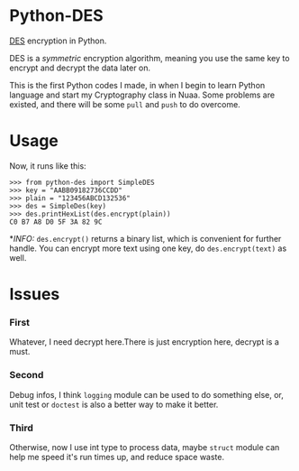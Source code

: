 Python-DES
==========

[DES](http://en.wikipedia.org/wiki/Data_Encryption_Standard) encryption in Python.

DES is a _symmetric_ encryption algorithm, meaning you use the same key to
encrypt and decrypt the data later on.

This is the first Python codes I made, in when I begin to learn Python language and start my Cryptography class in Nuaa. Some problems are existed, and there will be some `pull` and `push` to do overcome.

Usage
=====
Now, it runs like this:

```pycon
>>> from python-des import SimpleDES
>>> key = "AABB09182736CCDD"
>>> plain = "123456ABCD132536"
>>> des = SimpleDes(key)
>>> des.printHexList(des.encrypt(plain))
C0 B7 A8 D0 5F 3A 82 9C
```

**INFO:* `des.encrypt()` returns a binary list, which is convenient for further handle.
You can encrypt more text using one key, do `des.encrypt(text)` as well.

Issues
======

### First
Whatever, I need decrypt here.There is just encryption here, decrypt is a must.

### Second
Debug infos, I think `logging` module can be used to do something else, or, unit test or `doctest` is also a better way to make it better.

### Third
Otherwise, now I use int type to process data, maybe `struct` module can help me speed it's run times up, and reduce space waste.


